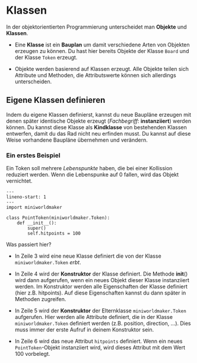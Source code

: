Klassen
======

In der objektorientierten Programmierung unterscheidet man **Objekte** und **Klassen**.

  * Eine **Klasse** ist ein **Bauplan** um damit verschiedene Arten von Objekten erzeugen zu können. Du hast hier bereits Objekte der Klasse `Board` und der Klasse `Token` erzeugt.

  * Objekte werden basierend auf Klassen erzeugt. Alle Objekte teilen sich Attribute und Methoden, die Attributswerte können sich allerdings unterscheiden.

## Eigene Klassen definieren

Indem du eigene Klassen definierst, kannst du neue Baupläne erzeugen mit denen später identische Objekte erzeugt (*Fachbegriff*: **instanziiert**) werden können. Du kannst diese Klasse als **Kindklasse** von bestehenden Klassen entwerfen, damit du das Rad nicht neu erfinden musst. Du kannst auf diese Weise vorhandene Baupläne übernehmen und verändern.

### Ein erstes Beispiel

Ein Token soll mehrere *Lebenspunkte* haben, die bei einer Kollission reduziert werden. Wenn die Lebenspunke auf 0 fallen, wird das Objekt vernichtet.

```{code-block} python
---
lineno-start: 1
---
import miniworldmaker

class PointToken(miniworldmaker.Token):
    def __init__():
        super()
        self.hitpoints = 100
```

Was passiert hier?

  * In Zeile 3 wird eine neue Klasse definiert die von der Klasse `miniworldmaker.Token` *erbt*.

  * In Zeile 4 wird der **Konstruktor** der Klasse definiert. Die Methode __init__() wird dann aufgerufen, wenn ein neues Objekt dieser Klasse instanziiert werden. Im Konstruktor werden alle Eigenschaften der Klasse definiert (hier z.B. hitpoints). Auf diese Eigenschaften kannst du dann später in Methoden zugreifen.

  * In Zeile 5 wird der **Konstruktor** der Elternklasse `miniworldmaker.Token` aufgerufen. Hier werden alle Attribute definiert, die in der Klasse `miniworldmaker.Token` definiert werden (z.B. position, direction, ...). Dies muss immer der erste Aufruf in deinem Konstruktor sein.

  * In Zeile 6 wird das neue Attribut `hitpoints` definiert. Wenn ein neues `PointToken`-Objekt instanziiert wird, wird dieses Attribut mit dem Wert 100 vorbelegt.